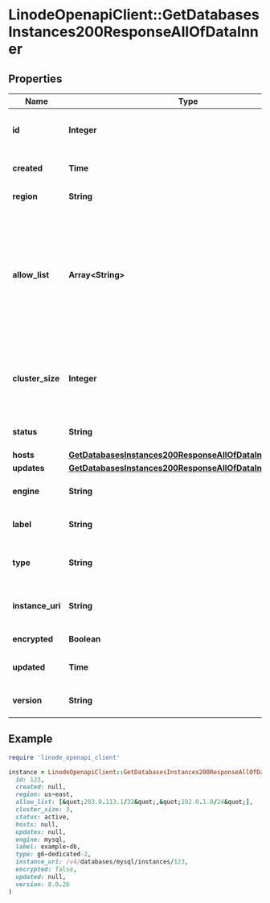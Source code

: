 # LinodeOpenapiClient::GetDatabasesInstances200ResponseAllOfDataInner

## Properties

| Name | Type | Description | Notes |
| ---- | ---- | ----------- | ----- |
| **id** | **Integer** | __Read-only__ A unique ID that can be used to identify and reference the Managed Database. | [optional][readonly] |
| **created** | **Time** | __Read-only__ When this Managed Database was created. | [optional][readonly] |
| **region** | **String** | __Filterable__ The [Region](https://techdocs.akamai.com/linode-api/reference/get-regions) ID for the Managed Database. | [optional] |
| **allow_list** | **Array&lt;String&gt;** | A list of IP addresses that can access the Managed Database. Each item can be a single IP address or a range in CIDR format.  By default, this is an empty array (&#x60;[]&#x60;), which blocks all connections (both public and private) to the Managed Database.  If &#x60;0.0.0.0/0&#x60; is a value in this list, then all IP addresses can access the Managed Database. | [optional] |
| **cluster_size** | **Integer** | The number of Linode Instance nodes deployed to the Managed Database.  Choosing 3 nodes creates a high availability cluster consisting of 1 primary node and 2 replica nodes. | [optional][default to CLUSTER_SIZE::N1] |
| **status** | **String** | __Filterable__, __Read-only__ The operating status of the Managed Database. | [optional][readonly] |
| **hosts** | [**GetDatabasesInstances200ResponseAllOfDataInnerHosts**](GetDatabasesInstances200ResponseAllOfDataInnerHosts.md) |  | [optional] |
| **updates** | [**GetDatabasesInstances200ResponseAllOfDataInnerUpdates**](GetDatabasesInstances200ResponseAllOfDataInnerUpdates.md) |  | [optional] |
| **engine** | **String** | __Filterable__, __Read-only__ The Managed Database engine type. | [optional][readonly] |
| **label** | **String** | __Filterable__ A unique, user-defined string referring to the Managed Database. | [optional] |
| **type** | **String** | __Filterable__ The Linode Instance type used by the Managed Database for its nodes. | [optional] |
| **instance_uri** | **String** | __Read-only__ Append this to &#x60;https://api.linode.com&#x60; to run commands for the Managed Database. | [optional][readonly] |
| **encrypted** | **Boolean** | Whether the Managed Databases is encrypted. | [optional][default to false] |
| **updated** | **Time** | __Read-only__ When this Managed Database was last updated. | [optional][readonly] |
| **version** | **String** | __Filterable__, __Read-only__ The Managed Database engine version. | [optional][readonly] |

## Example

```ruby
require 'linode_openapi_client'

instance = LinodeOpenapiClient::GetDatabasesInstances200ResponseAllOfDataInner.new(
  id: 123,
  created: null,
  region: us-east,
  allow_list: [&quot;203.0.113.1/32&quot;,&quot;192.0.1.0/24&quot;],
  cluster_size: 3,
  status: active,
  hosts: null,
  updates: null,
  engine: mysql,
  label: example-db,
  type: g6-dedicated-2,
  instance_uri: /v4/databases/mysql/instances/123,
  encrypted: false,
  updated: null,
  version: 8.0.26
)
```

